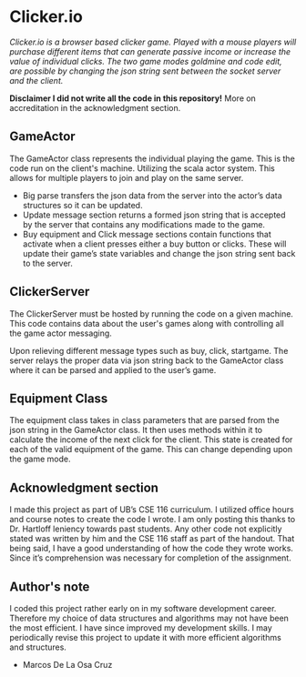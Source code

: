 # Clicker.io

*Clicker.io is a browser based clicker game. Played with a mouse players will purchase different items that can generate passive income or increase the value of individual clicks. The two game modes goldmine and code edit, are possible by changing the json string sent between the socket server and the client.*

**Disclaimer I did not write all the code in this repository!**
More on accreditation in the acknowledgment section.

## GameActor
The GameActor class represents the individual playing the game. This is the code run on the client's machine. Utilizing the scala actor system. This allows for multiple players to join and play on the same server.

 - Big parse transfers the json data from the server into the actor’s data structures so it can be updated. 
 - Update message section returns a formed json string that is accepted by the server that contains any modifications made to the game. 
 - Buy equipment and Click message sections contain functions that activate when a client presses either a buy button or clicks. These will update their game’s state variables and change the json string sent back to the server.

## ClickerServer

The ClickerServer must be hosted by running the code on a given machine. This code contains data about the user's games along with controlling all the game actor messaging.

Upon relieving different message types such as buy, click, startgame. The server relays the proper data via json string back to the GameActor class where it can be parsed and applied to the user’s game.

## Equipment Class
The equipment class takes in class parameters that are parsed from the json string in the GameActor class. It then uses methods within it to calculate the income of the next click for the client. This state is created for each of the valid equipment of the game. This can change depending upon the game mode.

## Acknowledgment section
I made this project as part of UB’s CSE 116 curriculum. I utilized office hours and course notes to create the code I wrote. I am only posting this thanks to Dr. Hartloff leniency towards past students. Any other code not explicitly stated was written by him and the CSE 116 staff as part of the handout. That being said, I have a good understanding of how the code they wrote works. Since it’s comprehension was necessary for completion of the assignment.

## Author's note
I coded this project rather early on in my software development career. Therefore my choice of data structures and algorithms may not have been the most efficient. I have since improved my development skills. I may periodically revise this project to update it with more efficient algorithms and structures.

 - Marcos De La Osa Cruz
